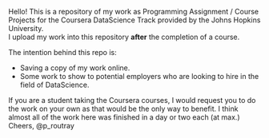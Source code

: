 Hello! This is a repository of my work as Programming Assignment / Course Projects for the Coursera DataScience Track provided by the Johns Hopkins University.    
I upload my work into this repository **after** the completion of a course.

The intention behind this repo is: 
* Saving a copy of my work online. 
* Some work to show to potential employers who are looking to hire in the field of DataScience.

If you are a student taking the Coursera courses, I would request you to do the work on your own as that would be the only way to benefit. I think almost all of the work here was finished in a day or two each (at max.)    
Cheers,
@p_routray